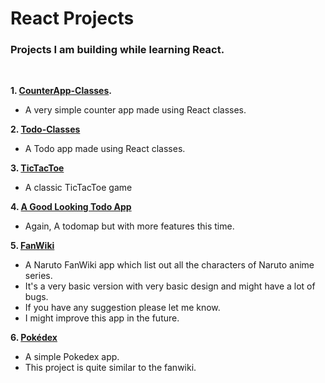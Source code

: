 # React Projects
### Projects I am building while learning React.  
&nbsp;

**1. [CounterApp-Classes](https://github.com/0rGaan1c/React_Projects/tree/main/1.CounterApp-Classes).**
* A very simple counter app made using React classes.
&nbsp;

**2. [Todo-Classes](https://github.com/0rGaan1c/React_Projects/tree/main/2.ToDo-Classes)**
* A Todo app made using React classes.
&nbsp;

**3. [TicTacToe](https://github.com/0rGaan1c/React_Projects/tree/main/3.tictactoe)**
* A classic TicTacToe game 
&nbsp;

**4. [A Good Looking Todo App](https://github.com/0rGaan1c/React_Projects/tree/main/4.ImprovedToDo)**
* Again, A todomap but with more features this time.

**5. [FanWiki](https://github.com/0rGaan1c/React_Projects/tree/main/5.fanwiki)**
* A Naruto FanWiki app which list out all the characters of Naruto anime series.
* It's a very basic version with very basic design and might have a lot of bugs.
* If you have any suggestion please let me know.
* I might improve this app in the future.

**6. [Pokédex](https://github.com/0rGaan1c/React_Projects/tree/main/6.pokedex)**
* A simple Pokedex app.
* This project is quite similar to the fanwiki.
